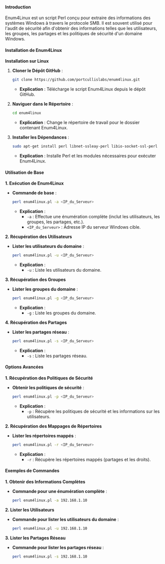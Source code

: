 #### Introduction

Enum4Linux est un script Perl conçu pour extraire des informations des systèmes Windows à travers le protocole SMB. Il est souvent utilisé pour l'audit de sécurité afin d'obtenir des informations telles que les utilisateurs, les groupes, les partages et les politiques de sécurité d'un domaine Windows.

#### Installation de Enum4Linux

**Installation sur Linux**

1.  **Cloner le Dépôt GitHub** :

    ```bash
    git clone https://github.com/portcullislabs/enum4linux.git
    ```

    * **Explication** : Télécharge le script Enum4Linux depuis le dépôt GitHub.
2.  **Naviguer dans le Répertoire** :

    ```bash
    cd enum4linux
    ```

    * **Explication** : Change le répertoire de travail pour le dossier contenant Enum4Linux.
3.  **Installer les Dépendances** :

    ```bash
    sudo apt-get install perl libnet-ssleay-perl libio-socket-ssl-perl
    ```

    * **Explication** : Installe Perl et les modules nécessaires pour exécuter Enum4Linux.

#### Utilisation de Base

**1. Exécution de Enum4Linux**

*   **Commande de base** :

    ```bash
    perl enum4linux.pl -a <IP_du_Serveur>
    ```

    * **Explication** :
      * `-a` : Effectue une énumération complète (inclut les utilisateurs, les groupes, les partages, etc.).
      * `<IP_du_Serveur>` : Adresse IP du serveur Windows cible.
   
**2. Récupération des Utilisateurs**

*   **Lister les utilisateurs du domaine** :

    ```bash
    perl enum4linux.pl -u <IP_du_Serveur>
    ```

    * **Explication** :
      * `-u` : Liste les utilisateurs du domaine.
   
**3. Récupération des Groupes**

*   **Lister les groupes du domaine** :

    ```bash
    perl enum4linux.pl -g <IP_du_Serveur>
    ```

    * **Explication** :
      * `-g` : Liste les groupes du domaine.

**4. Récupération des Partages**

*   **Lister les partages réseau** :

    ```bash
    perl enum4linux.pl -s <IP_du_Serveur>
    ```

    * **Explication** :
      * `-s` : Liste les partages réseau.

#### Options Avancées

**1. Récupération des Politiques de Sécurité**

*   **Obtenir les politiques de sécurité** :

    ```bash
    perl enum4linux.pl -p <IP_du_Serveur>
    ```

    * **Explication** :
      * `-p` : Récupère les politiques de sécurité et les informations sur les utilisateurs.

**2. Récupération des Mappages de Répertoires**

*   **Lister les répertoires mappés** :

    ```bash
    perl enum4linux.pl -r <IP_du_Serveur>
    ```

    * **Explication** :
      * `-r` : Récupère les répertoires mappés (partages et les droits).

#### Exemples de Commandes

**1. Obtenir des Informations Complètes**

*   **Commande pour une énumération complète** :

    ```bash
    perl enum4linux.pl -a 192.168.1.10
    ```


**2. Lister les Utilisateurs**

*   **Commande pour lister les utilisateurs du domaine** :

    ```bash
    perl enum4linux.pl -u 192.168.1.10
    ```


**3. Lister les Partages Réseau**

*   **Commande pour lister les partages réseau** :

    ```bash
    perl enum4linux.pl -s 192.168.1.10
    ```
    
